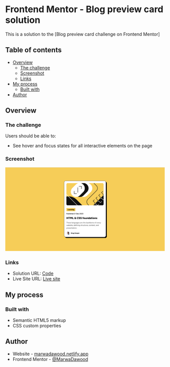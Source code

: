 # Frontend Mentor - Blog preview card solution

This is a solution to the [Blog preview card challenge on Frontend Mentor]

## Table of contents

- [Overview](#overview)
  - [The challenge](#the-challenge)
  - [Screenshot](#screenshot)
  - [Links](#links)
- [My process](#my-process)
  - [Built with](#built-with)
- [Author](#author)



## Overview

### The challenge

Users should be able to:

- See hover and focus states for all interactive elements on the page

### Screenshot

![](./screenshot.png)


### Links

- Solution URL: [Code](https://github.com/MarwaDawood/FrontendMentor_Blogpost)
- Live Site URL: [Live site](https://frontendmentor-challengeblogpost.netlify.app/)

## My process

### Built with

- Semantic HTML5 markup
- CSS custom properties

## Author

- Website - [marwadawood.netlify.app](https://marwadawood.netlify.app/)
- Frontend Mentor - [@MarwaDawood](https://www.frontendmentor.io/profile/MarwaDawood)



